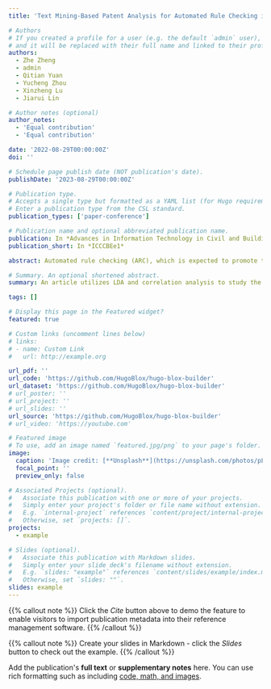 ```yaml
---
title: 'Text Mining-Based Patent Analysis for Automated Rule Checking in AEC'

# Authors
# If you created a profile for a user (e.g. the default `admin` user), write the username (folder name) here
# and it will be replaced with their full name and linked to their profile.
authors:
  - Zhe Zheng
  - admin
  - Qitian Yuan
  - Yucheng Zhou
  - Xinzheng Lu
  - Jiarui Lin

# Author notes (optional)
author_notes:
  - 'Equal contribution'
  - 'Equal contribution'

date: '2022-08-29T00:00:00Z'
doi: ''

# Schedule page publish date (NOT publication's date).
publishDate: '2023-08-29T00:00:00Z'

# Publication type.
# Accepts a single type but formatted as a YAML list (for Hugo requirements).
# Enter a publication type from the CSL standard.
publication_types: ['paper-conference']

# Publication name and optional abbreviated publication name.
publication: In *Advances in Information Technology in Civil and Building Engineering Proceedings of ICCCBE 2022*
publication_short: In *ICCCBEe1*

abstract: Automated rule checking (ARC), which is expected to promote the efficiency of the compliance checking process in the architecture, engineering, and construction (AEC) industry, is gaining increasing attention. Throwing light on the ARC application hotspots and forecasting its trends are useful to the related research and drive innovations. Therefore, this study takes the patents from the database of the Derwent Innovations Index database (DII) and China national knowledge infrastructure (CNKI) as data sources and then carried out a three-step analysis including (1) quantitative characteristics (ie, annual distribution analysis) of patents,(2) identification of ARC topics using a latent Dirichlet allocation (LDA) and,(3) SNA-based co-occurrence analysis of ARC topics. The results show that the research hotspots and trends of Chinese and English patents are different. The contributions of this study have three aspects:(1) an approach to a comprehensive analysis of patents by integrating multiple text mining methods (ie, SNA and LDA) is introduced;(2) the application hotspots and development trends of ARC are reviewed based on patent analysis; and (3) a signpost for technological development and innovation of ARC is provided.

# Summary. An optional shortened abstract.
summary: An article utilizes LDA and correlation analysis to study the themes in Chinese and English patents related to automated rule checking.

tags: []

# Display this page in the Featured widget?
featured: true

# Custom links (uncomment lines below)
# links:
# - name: Custom Link
#   url: http://example.org

url_pdf: ''
url_code: 'https://github.com/HugoBlox/hugo-blox-builder'
url_dataset: 'https://github.com/HugoBlox/hugo-blox-builder'
# url_poster: ''
# url_project: ''
# url_slides: ''
url_source: 'https://github.com/HugoBlox/hugo-blox-builder'
# url_video: 'https://youtube.com'

# Featured image
# To use, add an image named `featured.jpg/png` to your page's folder.
image:
  caption: 'Image credit: [**Unsplash**](https://unsplash.com/photos/pLCdAaMFLTE)'
  focal_point: ''
  preview_only: false

# Associated Projects (optional).
#   Associate this publication with one or more of your projects.
#   Simply enter your project's folder or file name without extension.
#   E.g. `internal-project` references `content/project/internal-project/index.md`.
#   Otherwise, set `projects: []`.
projects:
  - example

# Slides (optional).
#   Associate this publication with Markdown slides.
#   Simply enter your slide deck's filename without extension.
#   E.g. `slides: "example"` references `content/slides/example/index.md`.
#   Otherwise, set `slides: ""`.
slides: example
---
```


{{% callout note %}}
Click the _Cite_ button above to demo the feature to enable visitors to import publication metadata into their reference management software.
{{% /callout %}}

{{% callout note %}}
Create your slides in Markdown - click the _Slides_ button to check out the example.
{{% /callout %}}

Add the publication's **full text** or **supplementary notes** here. You can use rich formatting such as including [code, math, and images](https://docs.hugoblox.com/content/writing-markdown-latex/).
